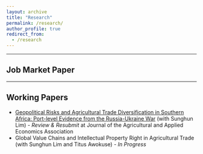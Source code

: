 ```yaml
---
layout: archive
title: "Research"
permalink: /research/
author_profile: true
redirect_from:
  - /research
---
```


<hr>

## Job Market Paper

<hr>

## Working Papers
* [Geopolitical Risks and Agricultural Trade Diversification in Southern Africa: Port-level Evidence from the Russia-Ukraine War](https://papers.ssrn.com/sol3/papers.cfm?abstract_id=4748821) (with Sunghun Lim) - _Review \& Resubmit_ at Journal of the Agricultural and Applied Economics Association
* Global Value Chains and Intellectual Property Right in Agricultural Trade (with Sunghun Lim and Titus Awokuse) - _In Progress_

